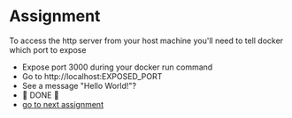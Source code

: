 # Assignment

To access the http server from your host machine you'll need to tell docker which port to expose

- Expose port 3000 during your docker run command
- Go to http://localhost:EXPOSED_PORT
- See a message "Hello World!"?
- 🎉 DONE 🎉 
- [go to next assignment](../4.%20Optimize%20rebuild%20time/README.md)